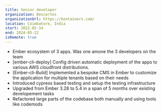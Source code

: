 ```yaml
---
title: Senior developer
organization: Descartes
organizationUrl: https://kontainers.com/
location: Coimbatore, India 
start: 2022-02-14
end: 2024-05-22
isRemote: true
---
```


- Ember ecosystem of 3 apps. Was one amone the 3 developers on the team
- [ember-cli-deploy] Config driven automatic deployment of the apps to various AWS cloudfront distributions. 
- [Ember-cli-Build] Implemented a bespoke CMS in Ember to customize the application for multiple tenants based on their needs
- Introduced cypress based testing and setup the testing infrastructure
- Upgraded from Ember 3.28 to 5.4 in a span of 5 months over existing developement tasks
- Refactored large parts of the codebase both manually and using tools like codemods
